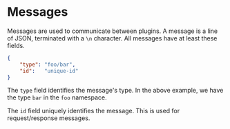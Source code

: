 # Messages

Messages are used to communicate between plugins. A message is a line of JSON,
terminated with a `\n` character. All messages have at least these fields.

```json
{
    "type": "foo/bar",
    "id":   "unique-id"
}
```

The `type` field identifies the message's type. In the above example, we have
the type `bar` in the `foo` namespace.

The `id` field uniquely identifies the message. This is used for
request/response messages.
